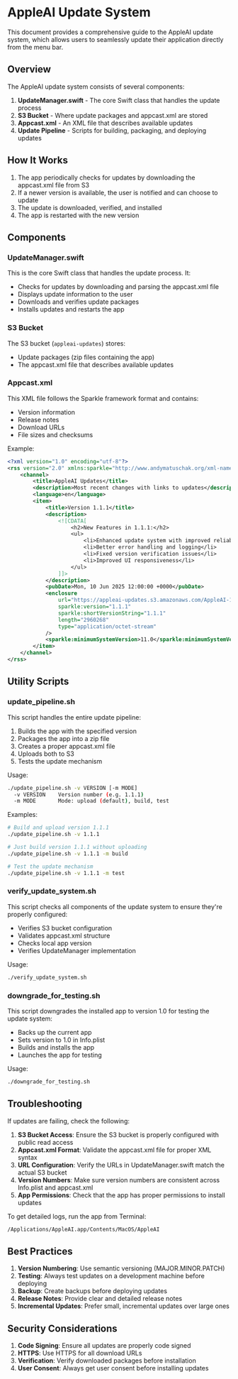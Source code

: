 # AppleAI Update System

This document provides a comprehensive guide to the AppleAI update system, which allows users to seamlessly update their application directly from the menu bar.

## Overview

The AppleAI update system consists of several components:

1. **UpdateManager.swift** - The core Swift class that handles the update process
2. **S3 Bucket** - Where update packages and appcast.xml are stored
3. **Appcast.xml** - An XML file that describes available updates
4. **Update Pipeline** - Scripts for building, packaging, and deploying updates

## How It Works

1. The app periodically checks for updates by downloading the appcast.xml file from S3
2. If a newer version is available, the user is notified and can choose to update
3. The update is downloaded, verified, and installed
4. The app is restarted with the new version

## Components

### UpdateManager.swift

This is the core Swift class that handles the update process. It:

- Checks for updates by downloading and parsing the appcast.xml file
- Displays update information to the user
- Downloads and verifies update packages
- Installs updates and restarts the app

### S3 Bucket

The S3 bucket (`appleai-updates`) stores:

- Update packages (zip files containing the app)
- The appcast.xml file that describes available updates

### Appcast.xml

This XML file follows the Sparkle framework format and contains:

- Version information
- Release notes
- Download URLs
- File sizes and checksums

Example:
```xml
<?xml version="1.0" encoding="utf-8"?>
<rss version="2.0" xmlns:sparkle="http://www.andymatuschak.org/xml-namespaces/sparkle" xmlns:dc="http://purl.org/dc/elements/1.1/">
    <channel>
        <title>AppleAI Updates</title>
        <description>Most recent changes with links to updates</description>
        <language>en</language>
        <item>
            <title>Version 1.1.1</title>
            <description>
                <![CDATA[
                    <h2>New Features in 1.1.1:</h2>
                    <ul>
                        <li>Enhanced update system with improved reliability</li>
                        <li>Better error handling and logging</li>
                        <li>Fixed version verification issues</li>
                        <li>Improved UI responsiveness</li>
                    </ul>
                ]]>
            </description>
            <pubDate>Mon, 10 Jun 2025 12:00:00 +0000</pubDate>
            <enclosure
                url="https://appleai-updates.s3.amazonaws.com/AppleAI-1.1.1.zip"
                sparkle:version="1.1.1"
                sparkle:shortVersionString="1.1.1"
                length="2960268"
                type="application/octet-stream"
            />
            <sparkle:minimumSystemVersion>11.0</sparkle:minimumSystemVersion>
        </item>
    </channel>
</rss>
```

## Utility Scripts

### update_pipeline.sh

This script handles the entire update pipeline:

1. Builds the app with the specified version
2. Packages the app into a zip file
3. Creates a proper appcast.xml file
4. Uploads both to S3
5. Tests the update mechanism

Usage:
```bash
./update_pipeline.sh -v VERSION [-m MODE]
  -v VERSION    Version number (e.g. 1.1.1)
  -m MODE       Mode: upload (default), build, test
```

Examples:
```bash
# Build and upload version 1.1.1
./update_pipeline.sh -v 1.1.1

# Just build version 1.1.1 without uploading
./update_pipeline.sh -v 1.1.1 -m build

# Test the update mechanism
./update_pipeline.sh -v 1.1.1 -m test
```

### verify_update_system.sh

This script checks all components of the update system to ensure they're properly configured:

- Verifies S3 bucket configuration
- Validates appcast.xml structure
- Checks local app version
- Verifies UpdateManager implementation

Usage:
```bash
./verify_update_system.sh
```

### downgrade_for_testing.sh

This script downgrades the installed app to version 1.0 for testing the update system:

- Backs up the current app
- Sets version to 1.0 in Info.plist
- Builds and installs the app
- Launches the app for testing

Usage:
```bash
./downgrade_for_testing.sh
```

## Troubleshooting

If updates are failing, check the following:

1. **S3 Bucket Access**: Ensure the S3 bucket is properly configured with public read access
2. **Appcast.xml Format**: Validate the appcast.xml file for proper XML syntax
3. **URL Configuration**: Verify the URLs in UpdateManager.swift match the actual S3 bucket
4. **Version Numbers**: Make sure version numbers are consistent across Info.plist and appcast.xml
5. **App Permissions**: Check that the app has proper permissions to install updates

To get detailed logs, run the app from Terminal:
```bash
/Applications/AppleAI.app/Contents/MacOS/AppleAI
```

## Best Practices

1. **Version Numbering**: Use semantic versioning (MAJOR.MINOR.PATCH)
2. **Testing**: Always test updates on a development machine before deploying
3. **Backup**: Create backups before deploying updates
4. **Release Notes**: Provide clear and detailed release notes
5. **Incremental Updates**: Prefer small, incremental updates over large ones

## Security Considerations

1. **Code Signing**: Ensure all updates are properly code signed
2. **HTTPS**: Use HTTPS for all download URLs
3. **Verification**: Verify downloaded packages before installation
4. **User Consent**: Always get user consent before installing updates 